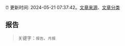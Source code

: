 :alarm_clock: 更新时间: 2024-05-21 07:37:42。[文章来源](/README.md)、[文章分类](/TAGS.md)

## 报告


> 关键字：`报告`、`月报`



